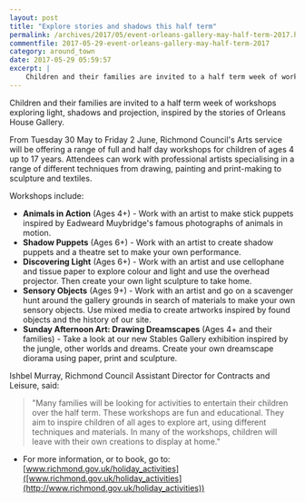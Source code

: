 ```yaml
---
layout: post
title: "Explore stories and shadows this half term"
permalink: /archives/2017/05/event-orleans-gallery-may-half-term-2017.html
commentfile: 2017-05-29-event-orleans-gallery-may-half-term-2017
category: around_town
date: 2017-05-29 05:59:57
excerpt: |
    Children and their families are invited to a half term week of workshops exploring light, shadows and projection, inspired by the stories of Orleans House Gallery.    
---
```

Children and their families are invited to a half term week of workshops exploring light, shadows and projection, inspired by the stories of Orleans House Gallery.

From Tuesday 30 May to Friday 2 June, Richmond Council's Arts service will be offering a range of full and half day workshops for children of ages 4 up to 17 years. Attendees can work with professional artists specialising in a range of different techniques from drawing, painting and print-making to sculpture and textiles.

Workshops include:

- **Animals in Action** (Ages 4+) - Work with an artist to make stick puppets inspired by Eadweard Muybridge's famous photographs of animals in motion.
- **Shadow Puppets** (Ages 6+) - Work with an artist to create shadow puppets and a theatre set to make your own performance.
- **Discovering Light** (Ages 6+) - Work with an artist and use cellophane and tissue paper to explore colour and light and use the overhead projector. Then create your own light sculpture to take home.
- **Sensory Objects** (Ages 9+) - Work with an artist and go on a scavenger hunt around the gallery grounds in search of materials to make your own sensory objects. Use mixed media to create artworks inspired by found objects and the history of our site.
- **Sunday Afternoon Art: Drawing Dreamscapes** (Ages 4+ and their families) - Take a look at our new Stables Gallery exhibition inspired by the jungle, other worlds and dreams. Create your own dreamscape diorama using paper, print and sculpture.

Ishbel Murray, Richmond Council Assistant Director for Contracts and Leisure, said:


> "Many families will be looking for activities to entertain their children over the half term. These workshops are fun and educational. They aim to inspire children of all ages to explore art, using different techniques and materials. In many of the workshops, children will leave with their own creations to display at home."


- For more information, or to book, go to: [www.richmond.gov.uk/holiday_activities]([www.richmond.gov.uk/holiday_activities](http://www.richmond.gov.uk/holiday_activities))
